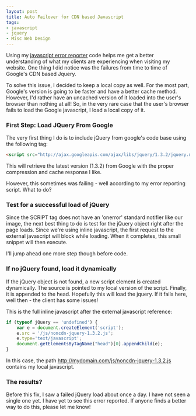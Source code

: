 ```yaml
---
layout: post
title: Auto Failover for CDN based Javascript
tags:
- javascript
- jquery
- Misc Web Design
---
```

Using my [javascript error reporter](/blog/2009/09/23/javascript-error-handler) code helps me get a better understanding of what my clients are experiencing when visiting my website.  One thing I did notice was the failures from time to time of Google's CDN based Jquery.

To solve this issue, I decided to keep a local copy as well.  For the most part, Google's version is going to be faster and have a better cache method.  However, I'd rather have an uncached version of it loaded into the user's browser than nothing at all!  So, in the very rare case that the user's browser fails to load the Google javascript, I load a local copy of it.

### First Step: Load JQuery From Google

The very first thing I do is to include jQuery from google's code base using the following tag:

```html
<script src="http://ajax.googleapis.com/ajax/libs/jquery/1.3.2/jquery.min.js" type="text/javascript"></script>
```

This will retrieve the latest version (1.3.2) from Google with the proper compression and cache response I like.

However, this sometimes was failing - well according to my error reporting script.  What to do?

### Test for a successful load of jQuery

Since the SCRIPT tag does not have an 'onerror' standard notifier like our image, the next best thing to do is test for the jQuery object right after the page loads.  Since we're using inline javascript, the first request to the external javascript will block while loading.  When it completes, this small snippet will then execute.

I'll jump ahead one more step though before code.

### If no jQuery found, load it dynamically

If the jQuery object is not found, a new script element is created dynamically.  The source is pointed to my local version of the script.  Finally, it is appended to the head.  Hopefully this will load the jquery.  If it fails here, well then - the client has some issues!

This is the full inline javascript after the external javascript reference:

```javascript
if (typeof jQuery == 'undefined') {
    var e = document.createElement('script');
    e.src = '/js/noncdn-jquery-1.3.2.js';
    e.type='text/javascript';
    document.getElementsByTagName("head")[0].appendChild(e);
}
```
    
In this case, the path http://mydomain.com/js/noncdn-jquery-1.3.2.js contains my local javascript.

### The results?

Before this fix, I saw a failed jQuery load about once a day.  I have not seen a single one yet.  I have yet to see this error reported.  If anyone finds a better way to do this, please let me know!
